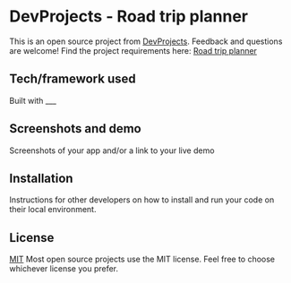 # DevProjects - Road trip planner

This is an open source project from [DevProjects](http://www.codementor.io/projects). Feedback and questions are welcome!
Find the project requirements here: [Road trip planner](https://www.codementor.io/projects/web/road-trip-planner-ce2l7lxjrm)

## Tech/framework used
Built with ___

## Screenshots and demo
Screenshots of your app and/or a link to your live demo

## Installation
Instructions for other developers on how to install and run your code on their local environment.

## License
[MIT](https://choosealicense.com/licenses/mit/)
Most open source projects use the MIT license. Feel free to choose whichever license you prefer.
